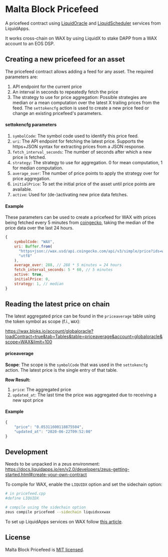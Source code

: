 # Malta Block Pricefeed

A pricefeed contract using [LiquidOracle](https://docs.liquidapps.io/en/stable/developers/harmony-getting-started.html) and [LiquidScheduler](https://docs.liquidapps.io/en/stable/developers/cron-getting-started.html) services from LiquidApps.

It works cross-chain on WAX by using LiquidX to stake DAPP from a WAX account to an EOS DSP.

## Creating a new pricefeed for an asset

The pricefeed contract allows adding a feed for any asset. The required parameters are:
1. API endpoint for the current price
1. An interval in seconds to repeatedly fetch the price
1. The strategy to use for price aggregation: Possible strategies are median or a mean computation over the latest X trailing prices from the feed.
The `settokencfg` action is used to create a new price feed or change an existing pricefeed's parameters.

#### settokencfg parameters

1. `symbolCode`: The symbol code used to identify this price feed.
1. `uri`: The API endpoint for fetching the latest price. Supports the https+JSON syntax for extracting prices from a JSON response.
1. `fetch_interval_seconds`: The number of seconds after which a new price is fetched.
1. `strategy`: The strategy to use for aggregation. 0 for mean computation, 1 for median computation.
1. `average_over`: The number of price points to apply the strategy over for price aggregation.
1. `initialPrice`: To set the initial price of the asset until price points are available.
1. `active`: Used for (de-)activating new price data fetches.

#### Example

These parameters can be used to create a pricefeed for WAX with prices being fetched every 5 minutes from [coingecko](https://coingecko.com), taking the median of the price data over the last 24 hours.

```js
{
    symbolCode: "WAX",
    uri: Buffer.from(
      "https+json://wax.usd/api.coingecko.com/api/v3/simple/price?ids=wax&vs_currencies=usd",
      "utf8"
    ),
    average_over: 288, // 288 * 5 minutes = 24 hours
    fetch_interval_seconds: 5 * 60, // 5 minutes
    active: true,
    initialPrice: 0,
    strategy: 1, // median
}
```


## Reading the latest price on chain

The latest aggregated price can be found in the `priceaverage` table using the token symbol as scope (f.i., `WAX`):

https://wax.bloks.io/account/globaloracle?loadContract=true&tab=Tables&table=priceaverage&account=globaloracle&scope=WAX&limit=100

#### priceaverage

**Scope**: The scope is the `symbolCode` that was used in the `settokencfg` action. The latest price is the single entry of that table.

**Row Result:**
1. `price`: The aggregated price
1. `updated_at`: The last time the price was aggregated due to receiving a new spot price


#### Example

```js
{
    "price": "0.05311600118875504",
    "updated_at": "2020-06-22T09:52:00"
}
```

## Development

Needs to be unpacked in a zeus environment: https://docs.liquidapps.io/en/v2.0/developers/zeus-getting-started.html#create-your-own-contract

To compile for WAX, enable the `LIQUIDX` option and set the sidechain option:

```bash
# in pricefeed.cpp
#define LIQUIDX

# compile using the sidechain option
zeus compile pricefeed --sidechain liquidxxxwax
```

To set up LiquidApps services on WAX follow [this article](https://medium.com/the-liquidapps-blog/using-liquidoracles-on-eos-wax-telos-liquidapps-dapp-network-developer-walkthroughs-e810087e58e2).

## License

Malta Block Pricefeed is [MIT licensed](./LICENSE).


